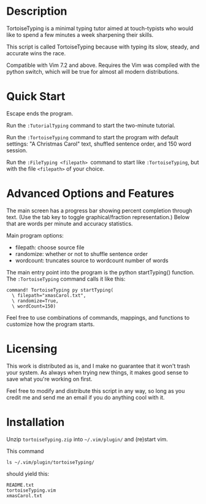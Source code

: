 # Description

TortoiseTyping is a minimal typing tutor aimed at touch-typists who would like to spend a few minutes a week sharpening their skills.

This script is called TortoiseTyping because with typing its slow, steady, and accurate wins the race.

Compatible with Vim 7.2 and above.  Requires the Vim was compiled with the python switch, which will be true for almost all modern distributions.

# Quick Start

Escape ends the program.

Run the `:TutorialTyping` command to start the two-minute tutorial.

Run the `:TortoiseTyping` command to start the program with default settings: "A Christmas Carol" text, shuffled sentence order, and 150 word session.

Run the `:FileTyping <filepath> `command to start like `:TortoiseTyping`, but with the file `<filepath>` of your choice.

# Advanced Options and Features

The main screen has a progress bar showing percent completion through text.  (Use the tab key to toggle graphical/fraction representation.)  Below that are words per minute and accuracy statistics.

Main program options:

- filepath: choose source file
- randomize: whether or not to shuffle sentence order
- wordcount: truncates source to wordcount number of words

The main entry point into the program is the python startTyping() function.  The `:TortoiseTyping` command calls it like this:

    command! TortoiseTyping py startTyping(
      \ filepath="xmasCarol.txt",
      \ randomize=True,
      \ wordCount=150)

Feel free to use combinations of commands, mappings, and functions to customize how the program starts.

# Licensing

This work is distributed as is, and I make no guarantee that it won't trash your system.  As always when trying new things, it makes good sense to save what you're working on first.

Feel free to modify and distribute this script in any way, so long as you credit me and send me an email if you do anything cool with it.

# Installation

Unzip `tortoiseTyping.zip` into `~/.vim/plugin/` and (re)start vim.

This command

    ls ~/.vim/plugin/tortoiseTyping/

should yield this:

    README.txt
    tortoiseTyping.vim
    xmasCarol.txt

